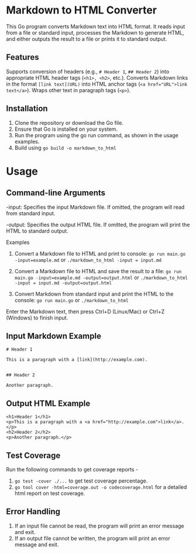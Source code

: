 # Markdown to HTML Converter
This Go program converts Markdown text into HTML format. It reads input from a file or standard input, processes the Markdown to generate HTML, and either outputs the result to a file or prints it to standard output.

## Features
Supports conversion of headers (e.g., `# Header 1`, `## Header 2`) into appropriate HTML header tags (`<h1>, <h2>`, etc.).
Converts Markdown links in the format `[link text](URL)` into HTML anchor tags (`<a href="URL">link text</a>`).
Wraps other text in paragraph tags (`<p>`).

## Installation
1. Clone the repository or download the Go file.
2. Ensure that Go is installed on your system.
3. Run the program using the go run command, as shown in the usage examples.
4. Build using ```go build -o markdown_to_html```

# Usage
## Command-line Arguments
-input: Specifies the input Markdown file. If omitted, the program will read from standard input.

-output: Specifies the output HTML file. If omitted, the program will print the HTML to standard output.

Examples
1. Convert a Markdown file to HTML and print to console:
`go run main.go -input=example.md` or `./markdown_to_html -input = input.md`

2. Convert a Markdown file to HTML and save the result to a file:
`go run main.go -input=example.md -output=output.html` or `./markdown_to_html -input = input.md -output=output.html`

3. Convert Markdown from standard input and print the HTML to the console:
`go run main.go` or `./markdown_to_html`

Enter the Markdown text, then press Ctrl+D (Linux/Mac) or Ctrl+Z (Windows) to finish input.

## Input Markdown Example
```
# Header 1

This is a paragraph with a [link](http://example.com).


## Header 2

Another paragraph.
```

## Output HTML Example

```
<h1>Header 1</h1>
<p>This is a paragraph with a <a href="http://example.com">link</a>.</p>
<h2>Header 2</h2>
<p>Another paragraph.</p>
```

## Test Coverage
Run the following commands to get coverage reports -
1. `go test -cover ./...` to get test coverage percentage.
2. `go tool cover -html=coverage.out -o codecoverage.html` for a detailed html report on test coverage.


## Error Handling
1. If an input file cannot be read, the program will print an error message and exit.
2. If an output file cannot be written, the program will print an error message and exit.
